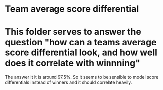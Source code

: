 # Team average score differential

# This folder serves to answer the question "how can a teams average score differential look, and how well does it correlate with winnning"

The answer it it is around 97.5%. So it seems to be sensible to model score differentials instead of winners and it should correlate heavily.
